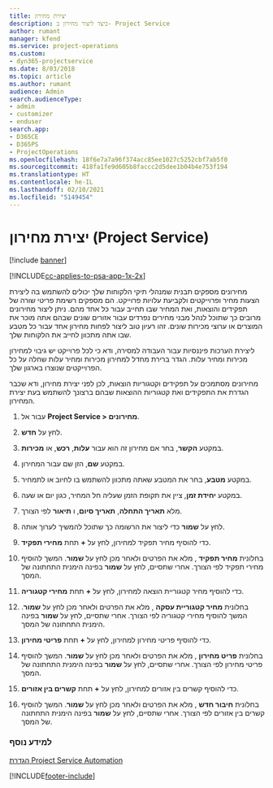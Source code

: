 ```yaml
---
title: יצירת מחירון
description: כיצד ליצור מחירון ב- Project Service
author: rumant
manager: kfend
ms.service: project-operations
ms.custom:
- dyn365-projectservice
ms.date: 8/03/2018
ms.topic: article
ms.author: rumant
audience: Admin
search.audienceType:
- admin
- customizer
- enduser
search.app:
- D365CE
- D365PS
- ProjectOperations
ms.openlocfilehash: 18f6e7a7a96f374acc85ee1027c5252cbf7ab5f0
ms.sourcegitcommit: 418fa1fe9d605b8faccc2d5dee1b04b4e753f194
ms.translationtype: HT
ms.contentlocale: he-IL
ms.lasthandoff: 02/10/2021
ms.locfileid: "5149454"
---
```

# <a name="create-a-price-list-project-service"></a>יצירת מחירון (Project Service)

[!include [banner](../includes/psa-now-project-operations.md)]

[!INCLUDE[cc-applies-to-psa-app-1x-2x](../includes/cc-applies-to-psa-app-1x-2x.md)]

מחירונים מספקים תבנית שמנהלי תיקי הלקוחות שלך יכולים להשתמש בה ליצירת הצעות מחיר ופרוייקטים ולקביעת עלויות פרוייקט. הם מספקים רשימת פריטי שורה של תפקידים והוצאות, ואת המחיר שבו תחייב עבור כל אחד מהם. ניתן ליצור מחירונים מרובים כך שתוכל לנהל מבני מחירים נפרדים עבור אזורים שונים שבהם אתה מוכר את המוצרים או ערוצי מכירות שונים. זהו רעיון טוב ליצור לפחות מחירון אחד עבור כל מטבע שבו אתה מתכוון לחייב את הלקוחות שלך.  
  
ליצירת הערכות פיננסיות עבור העבודה למסירה, ודא כי לכל פרוייקט יש גיבוי למחירון מכירות ומחיר עלות. הגדר ברירת מחדל למחירון מכירות ומחיר עלות שחלה על כל הפרוייקטים שנוצרו בארגון שלך.  
  
מחירונים מסתמכים על תפקידים וקטגוריות הוצאות, לכן לפני יצירת מחירון, ודא שכבר הגדרת את התפקידים ואת קטגוריות ההוצאות שבהם ברצונך להשתמש בעת יצירת המחירון.  
  
1.  עבור אל **Project Service > מחירונים**.  
  
2.  לחץ על **חדש**.  
  
3.  במקטע **הקשר**, בחר אם מחירון זה הוא עבור **עלות**, **רכש**, או **מכירות**.  
  
4.  במקטע **שם**, הזן שם עבור המחירון.  
  
5.  במקטע **מטבע**, בחר את המטבע שאתה מתכוון להשתמש בו לחיוב או לתמחיר.  
  
6.  במקטע **יחידת זמן**, ציין את תקופת הזמן שעליה חל המחיר, כגון יום או שעה.  
  
7.  מלא **תאריך התחלה**, **תאריך סיום**, ו **תיאור** לפי הצורך.  
  
8.  לחץ על **שמור** כדי ליצור את הרשומה כך שתוכל להמשיך לערוך אותה.  
  
9. כדי להוסיף מחיר תפקיד למחירון, לחץ על **+** תחת **מחירי תפקיד**.  
  
10. בחלונית **מחיר תפקיד** , מלא את הפרטים ולאחר מכן לחץ על **שמור**. המשך להוסיף מחירי תפקיד לפי הצורך. אחרי שתסיים, לחץ על **שמור** בפינה הימנית התחתונה של המסך.  
  
11. כדי להוסיף מחיר קטגוריית הוצאה למחירון, לחץ על **+** תחת **מחירי קטגוריה**.  
  
12. בחלונית **מחיר קטגוריית עסקה** , מלא את הפרטים ולאחר מכן לחץ על **שמור**. המשך להוסיף מחירי קטגוריה לפי הצורך. אחרי שתסיים, לחץ על **שמור** בפינה הימנית התחתונה של המסך.  
  
13. כדי להוסיף פריטי מחירון למחירון, לחץ על **+** תחת **פריטי מחירון**.  
  
14. בחלונית **פריט מחירון** , מלא את הפרטים ולאחר מכן לחץ על **שמור**. המשך להוסיף פריטי מחירון לפי הצורך. אחרי שתסיים, לחץ על **שמור** בפינה הימנית התחתונה של המסך.  
  
15. כדי להוסיף קשרים בין אזורים למחירון, לחץ על **+** תחת **קשרים בין אזורים**.  
  
16. בחלונית **חיבור חדש** , מלא את הפרטים ולאחר מכן לחץ על **שמור**. המשך להוסיף קשרים בין אזורים לפי הצורך. אחרי שתסיים, לחץ על **שמור** בפינה הימנית התחתונה של המסך.  
  
### <a name="see-also"></a>למידע נוסף  
 [הגדרת Project Service Automation](../psa/configure.md)


[!INCLUDE[footer-include](../includes/footer-banner.md)]